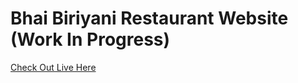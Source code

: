 # Bhai Biriyani Restaurant Website (Work In Progress)
[Check Out Live Here](https://madhih2000.github.io/Bhai-Biriyani-Website/)
